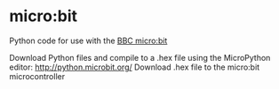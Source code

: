 # micro:bit
Python code for use with the [BBC micro:bit](http://microbit.org/)

Download Python files and compile to a .hex file using the MicroPython editor: http://python.microbit.org/
Download .hex file to the micro:bit microcontroller
